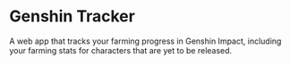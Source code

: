 # Genshin Tracker

A web app that tracks your farming progress in Genshin Impact, including your farming stats for characters that are yet to be released.
